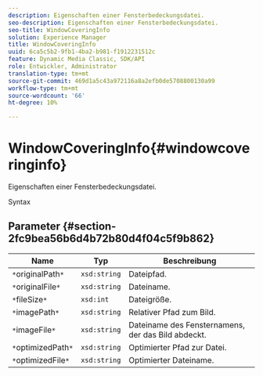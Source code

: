 ```yaml
---
description: Eigenschaften einer Fensterbedeckungsdatei.
seo-description: Eigenschaften einer Fensterbedeckungsdatei.
seo-title: WindowCoveringInfo
solution: Experience Manager
title: WindowCoveringInfo
uuid: 6ca5c5b2-9fb1-4ba2-b981-f1912231512c
feature: Dynamic Media Classic, SDK/API
role: Entwickler, Administrator
translation-type: tm+mt
source-git-commit: 469d1a5c43a972116a8a2efb0de5708800130a99
workflow-type: tm+mt
source-wordcount: '66'
ht-degree: 10%

---
```



# WindowCoveringInfo{#windowcoveringinfo}

Eigenschaften einer Fensterbedeckungsdatei.

Syntax

## Parameter {#section-2fc9bea56b6d4b72b80d4f04c5f9b862}

| Name | Typ | Beschreibung |
|---|---|---|
| `*`originalPath`*` | `xsd:string` | Dateipfad. |
| `*`originalFile`*` | `xsd:string` | Dateiname. |
| `*`fileSize`*` | `xsd:int` | Dateigröße. |
| `*`imagePath`*` | `xsd:string` | Relativer Pfad zum Bild. |
| `*`imageFile`*` | `xsd:string` | Dateiname des Fensternamens, der das Bild abdeckt. |
| `*`optimizedPath`*` | `xsd:string` | Optimierter Pfad zur Datei. |
| `*`optimizedFile`*` | `xsd:string` | Optimierter Dateiname. |

